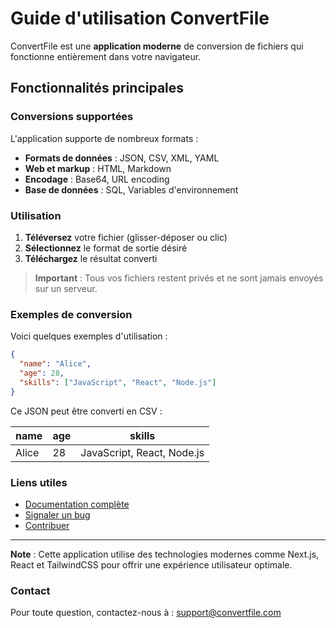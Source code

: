 # Guide d'utilisation ConvertFile

ConvertFile est une **application moderne** de conversion de fichiers qui fonctionne entièrement dans votre navigateur.

## Fonctionnalités principales

### Conversions supportées

L'application supporte de nombreux formats :

- **Formats de données** : JSON, CSV, XML, YAML
- **Web et markup** : HTML, Markdown
- **Encodage** : Base64, URL encoding
- **Base de données** : SQL, Variables d'environnement

### Utilisation

1. **Téléversez** votre fichier (glisser-déposer ou clic)
2. **Sélectionnez** le format de sortie désiré
3. **Téléchargez** le résultat converti

> **Important** : Tous vos fichiers restent privés et ne sont jamais envoyés sur un serveur.

### Exemples de conversion

Voici quelques exemples d'utilisation :

```json
{
  "name": "Alice",
  "age": 28,
  "skills": ["JavaScript", "React", "Node.js"]
}
```

Ce JSON peut être converti en CSV :

| name  | age | skills                        |
|-------|-----|-------------------------------|
| Alice | 28  | JavaScript, React, Node.js    |

### Liens utiles

- [Documentation complète](https://github.com/example/convertfile)
- [Signaler un bug](https://github.com/example/convertfile/issues)
- [Contribuer](https://github.com/example/convertfile/pulls)

---

**Note** : Cette application utilise des technologies modernes comme Next.js, React et TailwindCSS pour offrir une expérience utilisateur optimale.

### Contact

Pour toute question, contactez-nous à : support@convertfile.com 